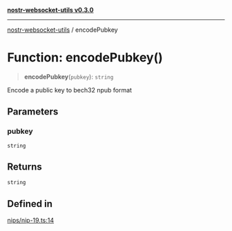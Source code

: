 [**nostr-websocket-utils v0.3.0**](../README.md)

***

[nostr-websocket-utils](../globals.md) / encodePubkey

# Function: encodePubkey()

> **encodePubkey**(`pubkey`): `string`

Encode a public key to bech32 npub format

## Parameters

### pubkey

`string`

## Returns

`string`

## Defined in

[nips/nip-19.ts:14](https://github.com/HumanjavaEnterprises/nostr-websocket-utils/blob/main/src/nips/nip-19.ts#L14)
